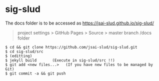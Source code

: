 # sig-slud

The docs folder is to be accessed as https://jsai-slud.github.io/sig-slud/

>  project settings > GitHub Pages > Source > master branch /docs folder

    $ cd && git clone https://github.com/jsai-slud/sig-slud.git
    $ cd sig-slud/src
    $ (editting)
    $ jekyll build       (Execute in sig-slud/src !!)
    $ git add <new files...>   (If you have new files to be managed by Git)
    $ git commit -a && git push
